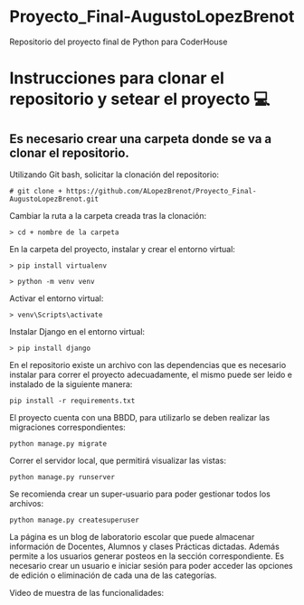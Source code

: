 # Proyecto_Final-AugustoLopezBrenot
Repositorio del proyecto final de Python para CoderHouse

# Instrucciones para clonar el repositorio y setear el proyecto 💻

## Es necesario crear una carpeta donde se va a clonar el repositorio.

Utilizando Git bash, solicitar la clonación del repositorio:

```
# git clone + https://github.com/ALopezBrenot/Proyecto_Final-AugustoLopezBrenot.git
```

Cambiar la ruta a la carpeta creada tras la clonación:

```
> cd + nombre de la carpeta
```

En la carpeta del proyecto, instalar y crear el entorno virtual:

```
> pip install virtualenv

> python -m venv venv
```

Activar el entorno virtual:

```
> venv\Scripts\activate
```
Instalar Django en el entorno virtual:

```
> pip install django
```

En el repositorio existe un archivo con las dependencias que es necesario instalar para correr el proyecto adecuadamente, el mismo puede ser leido e instalado de la siguiente manera:

```
pip install -r requirements.txt
```

El proyecto cuenta con una BBDD, para utilizarlo se deben realizar las migraciones correspondientes:

```
python manage.py migrate
```

Correr el servidor local, que permitirá visualizar las vistas:

```
python manage.py runserver
```

Se recomienda crear un super-usuario para poder gestionar todos los archivos:

```
python manage.py createsuperuser
```

La página es un blog de laboratorio escolar que puede almacenar información de Docentes, Alumnos y clases Prácticas dictadas. Además permite a los usuarios generar posteos en la sección correspondiente. Es necesario crear un usuario e iniciar sesión para poder acceder las opciones de edición o eliminación de cada una de las categorías.

Video de muestra de las funcionalidades:

